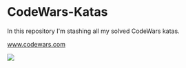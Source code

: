 # CodeWars-Katas

In this repository I'm stashing all my solved CodeWars katas. 

www.codewars.com

<img src="https://www.codewars.com/users/p1otrboi/badges/large">
